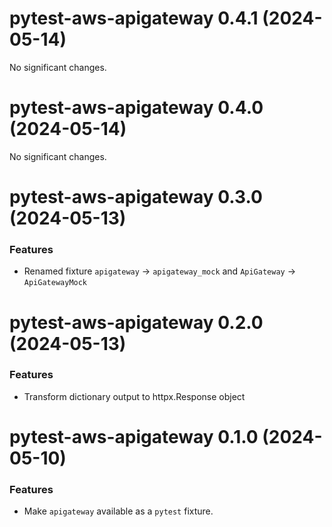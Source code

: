 # pytest-aws-apigateway 0.4.1 (2024-05-14)

No significant changes.


# pytest-aws-apigateway 0.4.0 (2024-05-14)

No significant changes.


# pytest-aws-apigateway 0.3.0 (2024-05-13)

### Features

- Renamed fixture `apigateway` -> `apigateway_mock` and `ApiGateway` -> `ApiGatewayMock`


# pytest-aws-apigateway 0.2.0 (2024-05-13)

### Features

- Transform dictionary output to httpx.Response object


# pytest-aws-apigateway 0.1.0 (2024-05-10)

### Features

- Make `apigateway` available as a `pytest` fixture.
